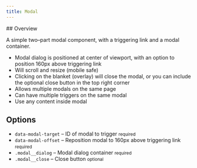 ```yaml
---
title: Modal
---
```

<div class="jumpnav"></div>
## Overview

A simple two&ndash;part modal component, with a triggering link and a modal container.

* Modal dialog is positioned at center of viewport, with an option to position 160px above triggering link
* Will scroll and resize (mobile safe)
* Clicking on the blanket (overlay) will close the modal, or you can include the optional close button in the top right corner
* Allows multiple modals on the same page
* Can have multiple triggers on the same modal
* Use any content inside modal

## Options
<ul class="nobullet">
  <li><code>data-modal-target</code> &ndash; ID of modal to trigger <small>required</small></li>
  <li><code>data-modal-offset</code> &ndash; Reposition modal to 160px above triggering link <small>required</small></li>
  <li><code>.modal__dialog</code> &ndash; Modal dialog container <small>required</small></li>
  <li><code>.modal__close</code> &ndash; Close button <small class="opt">optional</small></li>
</ul>